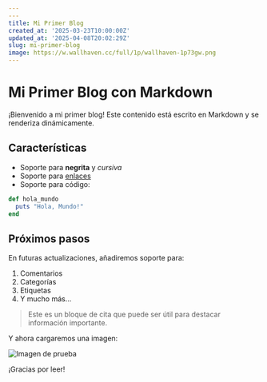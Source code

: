 ```yaml
---
---
title: Mi Primer Blog
created_at: '2025-03-23T10:00:00Z'
updated_at: '2025-04-08T20:02:29Z'
slug: mi-primer-blog
image: https://w.wallhaven.cc/full/1p/wallhaven-1p73gw.png
---
```


# Mi Primer Blog con Markdown

¡Bienvenido a mi primer blog! Este contenido está escrito en Markdown y se renderiza dinámicamente.

## Características

- Soporte para **negrita** y *cursiva*
- Soporte para [enlaces](https://ejemplo.com)
- Soporte para código:

```ruby
def hola_mundo
  puts "Hola, Mundo!"
end
```

## Próximos pasos

En futuras actualizaciones, añadiremos soporte para:

1. Comentarios
2. Categorías
3. Etiquetas
4. Y mucho más...

> Este es un bloque de cita que puede ser útil para destacar información importante.

Y ahora cargaremos una imagen: 

![Imagen de prueba](https://w.wallhaven.cc/full/1p/wallhaven-1p73gw.png)

¡Gracias por leer!
